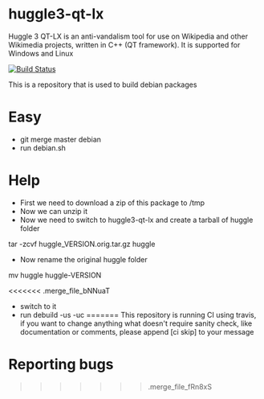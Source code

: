 huggle3-qt-lx
=============

Huggle 3 QT-LX is an anti-vandalism tool for use on Wikipedia and other Wikimedia projects, written in C++ (QT framework).
It is supported for Windows and Linux

[![Build Status](https://travis-ci.org/huggle/huggle3-qt-lx.png?branch=ubuntu)](https://travis-ci.org/huggle/huggle3-qt-lx)

This is a repository that is used to build debian packages

Easy
=====

 * git merge master debian
 * run debian.sh

Help
======

 * First we need to download a zip of this package to /tmp
 * Now we can unzip it
 * Now we need to switch to huggle3-qt-lx and create a tarball of huggle folder

tar -zcvf huggle_VERSION.orig.tar.gz huggle

 * Now rename the original huggle folder

mv huggle huggle-VERSION

<<<<<<< .merge_file_bNNuaT
 * switch to it
 * run debuild -us -uc
=======
This repository is running CI using travis, if you want to change anything what doesn't require
sanity check, like documentation or comments, please append [ci skip] to your message

Reporting bugs
===============
>>>>>>> .merge_file_fRn8xS

